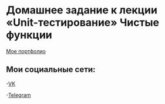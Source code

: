 # Домашнее задание к лекции «Unit-тестирование» Чистые функции


[Мое портфолио](https://kiraradi.github.io/Portfolio/)

## Мои социальные сети:
-[VK](https://vk.com/thedomino2)

-[Telegram](https://t.me/Kiraradi)